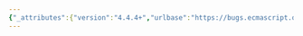 ```yaml
---
{"_attributes":{"version":"4.4.4+","urlbase":"https://bugs.ecmascript.org/","maintainer":"dherman@mozilla.com"},"bug":{"bug_id":1444,"creation_ts":"2013-04-16 08:54:00 -0700","short_desc":"8.3.12 incomplete in the presence of prototype changes and property deletions.","delta_ts":"2014-07-18 14:32:51 -0700","product":"Draft for 6th Edition","component":"technical issue","version":"Rev 14: March 8, 2013 Draft","rep_platform":"All","op_sys":"All","bug_status":"RESOLVED","resolution":"FIXED","priority":"Normal","bug_severity":"enhancement","everconfirmed":true,"reporter":{"uid":"bugzilla","name":"Gareth Smith"},"assigned_to":{"uid":"allen","name":"Allen Wirfs-Brock"},"long_desc":[{"commentid":3645,"comment_count":0,"who":{"uid":"bugzilla","name":"Gareth Smith"},"bug_when":"2013-04-16 08:54:33 -0700","thetext":"Section 8.3.12 defines the behaviour of [[Enumerate]], and describes what should happen if properties are added or removed during enumeration:\n\n\"If a property that has not yet been visited during enumeration is deleted, then it will not be visited. If new properties are added to the object being enumerated during enumeration, the newly added properties are not guaranteed to be visited in the active enumeration.\"\n\nWe are not so clear on what happens if we enter the loop with an\nenumerable property shadowing a non-enumerable one, and then delete the\nenumerable one before it is visited.\n\nPerhaps the \"nicest\" reading of the existing would be to treat the revealed\nproperties the same way we would treat \"added\" properties. So, in this\ncase, the \"revealed\" property would be checked for enumerability and\nskipped. This doesn't seem to be the only possible reading of the spec however.  while spidermonkey seems to behave as I had expected, V8 disagrees, and visits the non-enumerable property.\n\nEssentially the same trick can be played by mutating __proto__ during enumeration.\n\nHere is a code snippit which demonstrates this behaviour, assuming that x happens to come before z in the enumeration order:\n\n  var a = {};\n  Object.defineProperty(a, 'z', {value: 'secret', enumerable: false});\n  var b = {x:0, z:\"tricky\", __proto__:a};\n  var ret = \"We have not visited a.z\";\n  var deleted_z_yet = false;\n  for (var i in b) {\n      if(i=='x') {\n          delete b.z ;\n          deleted_z_yet = true;\n      }\n      if (i=='z' && deleted_z_yet) {\n          ret = \"we have visited a.z\" ;\n      }\n  }"},{"commentid":9239,"comment_count":1,"who":{"uid":"allen","name":"Allen Wirfs-Brock"},"bug_when":"2014-07-17 18:03:10 -0700","thetext":"fixed in rev26\n\nreplaced in informative algorithm with an ES generator function\n\nalso (hopefully) clarified the language WRT this point."},{"commentid":9277,"comment_count":2,"who":{"uid":"allen","name":"Allen Wirfs-Brock"},"bug_when":"2014-07-18 14:32:51 -0700","thetext":"in rev26"}]}}
---
```

